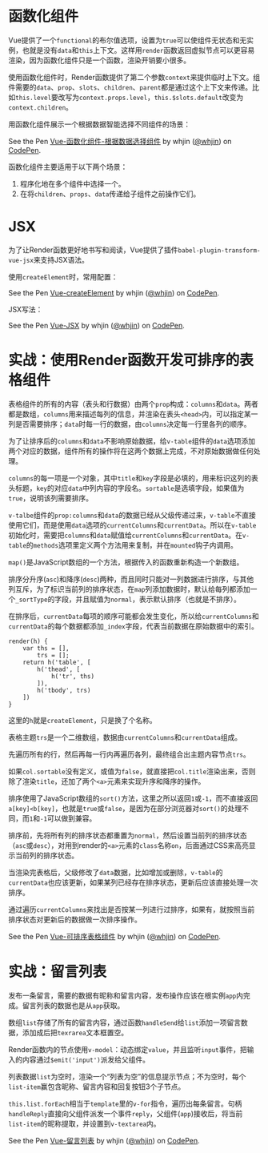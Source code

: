 ﻿# 函数化组件 #

Vue提供了一个`functional`的布尔值选项，设置为`true`可以使组件无状态和无实例，也就是没有`data`和`this`上下文。这样用`render`函数返回虚拟节点可以更容易渲染，因为函数化组件只是一个函数，渲染开销要小很多。

使用函数化组件时，Render函数提供了第二个参数`context`来提供临时上下文。组件需要的`data`、`prop`、`slots`、`children`、`parent`都是通过这个上下文来传递。比如`this.level`要改写为`context.props.level`，`this.$slots.default`改变为`context.children`。

用函数化组件展示一个根据数据智能选择不同组件的场景：

<p data-height="365" data-theme-id="0" data-slug-hash="mKRKGm" data-default-tab="html,result" data-user="whjin" data-embed-version="2" data-pen-title="Vue-函数化组件-根据数据选择组件" class="codepen">See the Pen <a href="https://codepen.io/whjin/pen/mKRKGm/">Vue-函数化组件-根据数据选择组件</a> by whjin (<a href="https://codepen.io/whjin">@whjin</a>) on <a href="https://codepen.io">CodePen</a>.</p>
<script async src="https://static.codepen.io/assets/embed/ei.js"></script>

函数化组件主要适用于以下两个场景：

1. 程序化地在多个组件中选择一个。
2. 在将`children`、`props`、`data`传递给子组件之前操作它们。

# JSX #

为了让Render函数更好地书写和阅读，Vue提供了插件`babel-plugin-transform-vue-jsx`来支持JSX语法。

使用`createElement`时，常用配置：

<p data-height="365" data-theme-id="0" data-slug-hash="Vdpwpz" data-default-tab="js" data-user="whjin" data-embed-version="2" data-pen-title="Vue-createElement" class="codepen">See the Pen <a href="https://codepen.io/whjin/pen/Vdpwpz/">Vue-createElement</a> by whjin (<a href="https://codepen.io/whjin">@whjin</a>) on <a href="https://codepen.io">CodePen</a>.</p>
<script async src="https://static.codepen.io/assets/embed/ei.js"></script>

JSX写法：

<p data-height="300" data-theme-id="0" data-slug-hash="eKvYvm" data-default-tab="js" data-user="whjin" data-embed-version="2" data-pen-title="Vue-JSX" class="codepen">See the Pen <a href="https://codepen.io/whjin/pen/eKvYvm/">Vue-JSX</a> by whjin (<a href="https://codepen.io/whjin">@whjin</a>) on <a href="https://codepen.io">CodePen</a>.</p>
<script async src="https://static.codepen.io/assets/embed/ei.js"></script>

# 实战：使用Render函数开发可排序的表格组件 #

表格组件的所有的内容（表头和行数据）由两个`prop`构成：`columns`和`data`。两者都是数组，`columns`用来描述每列的信息，并渲染在表头`<head>`内，可以指定某一列是否需要排序；`data`时每一行的数据，由`columns`决定每一行里各列的顺序。

为了让排序后的`columns`和`data`不影响原始数据，给`v-table`组件的`data`选项添加两个对应的数据，组件所有的操作将在这两个数据上完成，不对原始数据做任何处理。

`columns`的每一项是一个对象，其中`title`和`key`字段是必填的，用来标识这列的表头标题，`key`的对应`data`中列内容的字段名。`sortable`是选填字段，如果值为`true`，说明该列需要排序。

`v-talbe`组件的`prop:columns`和`data`的数据已经从父级传递过来，`v-table`不直接使用它们，而是使用`data`选项的`currentColumns`和`currentData`。所以在`v-table`初始化时，需要把`columns`和`data`赋值给`currentColumns`和`currentData`。在`v-table`的`methods`选项里定义两个方法用来复制，并在`mounted`钩子内调用。

`map()`是JavaScript数组的一个方法，根据传入的函数重新构造一个新数组。

排序分升序(`asc`)和降序(`desc`)两种，而且同时只能对一列数据进行排序，与其他列互斥，为了标识当前列的排序状态，在`map`列添加数据时，默认给每列都添加一个`_sortType`的字段，并且赋值为`normal`，表示默认排序（也就是不排序）。

在排序后，`currentData`每项的顺序可能都会发生变化，所以给`currentColumns`和`currentData`的每个数据都添加`_index`字段，代表当前数据在原始数据中的索引。

    render(h) {
        var ths = [],
            trs = [];
        return h('table', [
            h('thead', [
                h('tr', ths)
            ]),
            h('tbody', trs)
        ])
    }

这里的`h`就是`createElement`，只是换了个名称。

表格主题`trs`是一个二维数组，数据由`currentColumns`和`currentData`组成。

先遍历所有的行，然后再每一行内再遍历各列，最终组合出主题内容节点`trs`。

如果`col.sortable`没有定义，或值为`false`，就直接把`col.title`渲染出来，否则除了渲染`title`，还加了两个`<a>`元素来实现升序和降序的操作。

排序使用了JavaScript数组的`sort()`方法，这里之所以返回`1`或`-1`，而不直接返回`a[key]<b[key]`，也就是`true`或`false`，是因为在部分浏览器对`sort()`的处理不同，而`1`和`-1`可以做到兼容。

排序前，先将所有列的排序状态都重置为`normal`，然后设置当前列的排序状态（`asc`或`desc`），对用到render的`<a>`元素的`class`名称`on`，后面通过CSS来高亮显示当前列的排序状态。

当渲染完表格后，父级修改了`data`数据，比如增加或删除，`v-table`的`currentData`也应该更新，如果某列已经存在排序状态，更新后应该直接处理一次排序。

通过遍历`currentColumns`来找出是否按某一列进行过排序，如果有，就按照当前排序状态对更新后的数据做一次排序操作。

<p data-height="365" data-theme-id="0" data-slug-hash="XYMmJr" data-default-tab="html,result" data-user="whjin" data-embed-version="2" data-pen-title="Vue-可排序表格组件" class="codepen">See the Pen <a href="https://codepen.io/whjin/pen/XYMmJr/">Vue-可排序表格组件</a> by whjin (<a href="https://codepen.io/whjin">@whjin</a>) on <a href="https://codepen.io">CodePen</a>.</p>
<script async src="https://static.codepen.io/assets/embed/ei.js"></script>

# 实战：留言列表 #

发布一条留言，需要的数据有昵称和留言内容，发布操作应该在根实例`app`内完成。留言列表的数据也是从`app`获取。

数组`list`存储了所有的留言内容，通过函数`handleSend`给`list`添加一项留言数据，添加成后把`texrarea`文本框置空。

Render函数内的节点使用`v-model`：动态绑定`value`，并且监听`input`事件，把输入的内容通过`$emit('input')`派发给父组件。

列表数据`list`为空时，渲染一个“列表为空”的信息提示节点；不为空时，每个`list-item`赢包含昵称、留言内容和回复按钮3个子节点。

`this.list.forEach`相当于`template`里的`v-for`指令，遍历出每条留言。句柄`handleReply`直接向父组件派发一个事件`reply`，父组件(`app`)接收后，将当前`list-item`的昵称提取，并设置到`v-textarea`内。

<p data-height="365" data-theme-id="0" data-slug-hash="ZRKGrR" data-default-tab="html,result" data-user="whjin" data-embed-version="2" data-pen-title="Vue-留言列表" class="codepen">See the Pen <a href="https://codepen.io/whjin/pen/ZRKGrR/">Vue-留言列表</a> by whjin (<a href="https://codepen.io/whjin">@whjin</a>) on <a href="https://codepen.io">CodePen</a>.</p>
<script async src="https://static.codepen.io/assets/embed/ei.js"></script>

